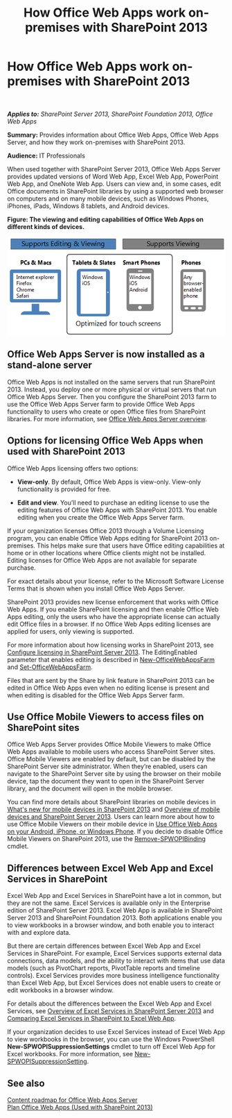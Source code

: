 ﻿---
title: How Office Web Apps work on-premises with SharePoint 2013
TOCTitle: Office Web Apps on-premises with SharePoint 2013
ms:assetid: 8480064e-14a4-4b46-ad6b-0c836b192af2
ms:mtpsurl: https://technet.microsoft.com/en-us/library/Ff431685(v=office.15)
ms:contentKeyID: 48409067
ms.date: 07/24/2014
mtps_version: v=office.15
---

# How Office Web Apps work on-premises with SharePoint 2013

 

_**Applies to:** SharePoint Server 2013, SharePoint Foundation 2013, Office Web Apps_


**Summary:** Provides information about Office Web Apps, Office Web Apps Server, and how they work on-premises with SharePoint 2013.

**Audience:** IT Professionals

When used together with SharePoint Server 2013, Office Web Apps Server provides updated versions of Word Web App, Excel Web App, PowerPoint Web App, and OneNote Web App. Users can view and, in some cases, edit Office documents in SharePoint libraries by using a supported web browser on computers and on many mobile devices, such as Windows Phones, iPhones, iPads, Windows 8 tablets, and Android devices.


**Figure: The viewing and editing capabilities of Office Web Apps on different kinds of devices.**

![A graphic that summarizes the viewing and editing capabilities of Office Web Apps on different kinds of devices. It highlights those that are optimized for touch screens.](images/Ff431685.8bf76669-f511-4e02-8ed3-d658e9e746f0(Office.15).gif "A graphic that summarizes the viewing and editing capabilities of Office Web Apps on different kinds of devices. It highlights those that are optimized for touch screens.")

## Office Web Apps Server is now installed as a stand-alone server

Office Web Apps is not installed on the same servers that run SharePoint 2013. Instead, you deploy one or more physical or virtual servers that run Office Web Apps Server. Then you configure the SharePoint 2013 farm to use the Office Web Apps Server farm to provide Office Web Apps functionality to users who create or open Office files from SharePoint libraries. For more information, see [Office Web Apps Server overview](office-web-apps-server-overview.md).

## Options for licensing Office Web Apps when used with SharePoint 2013

Office Web Apps licensing offers two options:

  - **View-only**. By default, Office Web Apps is view-only. View-only functionality is provided for free.

  - **Edit and view**. You’ll need to purchase an editing license to use the editing features of Office Web Apps with SharePoint 2013. You enable editing when you create the Office Web Apps Server farm.

If your organization licenses Office 2013 through a Volume Licensing program, you can enable Office Web Apps editing for SharePoint 2013 on-premises. This helps make sure that users have Office editing capabilities at home or in other locations where Office clients might not be installed. Editing licenses for Office Web Apps are not available for separate purchase.

For exact details about your license, refer to the Microsoft Software License Terms that is shown when you install Office Web Apps Server.

SharePoint 2013 provides new license enforcement that works with Office Web Apps. If you enable SharePoint licensing and then enable Office Web Apps editing, only the users who have the appropriate license can actually edit Office files in a browser. If no Office Web Apps editing licenses are applied for users, only viewing is supported.

For more information about how licensing works in SharePoint 2013, see [Configure licensing in SharePoint Server 2013](https://technet.microsoft.com/en-us/library/jj219627\(v=office.15\)). The EditingEnabled parameter that enables editing is described in [New-OfficeWebAppsFarm](new-officewebappsfarm.md) and [Set-OfficeWebAppsFarm](set-officewebappsfarm.md).

Files that are sent by the Share by link feature in SharePoint 2013 can be edited in Office Web Apps even when no editing license is present and when editing is disabled for the Office Web Apps Server farm.

## Use Office Mobile Viewers to access files on SharePoint sites

Office Web Apps Server provides Office Mobile Viewers to make Office Web Apps available to mobile users who access SharePoint Server sites. Office Mobile Viewers are enabled by default, but can be disabled by the SharePoint Server site administrator. When they’re enabled, users can navigate to the SharePoint Server site by using the browser on their mobile device, tap the document they want to open in the SharePoint Server library, and the document will open in the mobile browser.

You can find more details about SharePoint libraries on mobile devices in [What's new for mobile devices in SharePoint 2013](https://technet.microsoft.com/en-us/library/fp161352\(v=office.15\)) and [Overview of mobile devices and SharePoint Server 2013](https://technet.microsoft.com/en-us/library/fp161351\(v=office.15\)). Users can learn more about how to use Office Mobile Viewers on their mobile device in [Use Office Web Apps on your Android, iPhone, or Windows Phone](http://go.microsoft.com/fwlink/p/?linkid=271045). If you decide to disable Office Mobile Viewers on SharePoint 2013, use the [Remove-SPWOPIBinding](remove-spwopibinding.md) cmdlet.

## Differences between Excel Web App and Excel Services in SharePoint

Excel Web App and Excel Services in SharePoint have a lot in common, but they are not the same. Excel Services is available only in the Enterprise edition of SharePoint Server 2013. Excel Web App is available in SharePoint Server 2013 and SharePoint Foundation 2013. Both applications enable you to view workbooks in a browser window, and both enable you to interact with and explore data.

But there are certain differences between Excel Web App and Excel Services in SharePoint. For example, Excel Services supports external data connections, data models, and the ability to interact with items that use data models (such as PivotChart reports, PivotTable reports and timeline controls). Excel Services provides more business intelligence functionality than Excel Web App, but Excel Services does not enable users to create or edit workbooks in a browser window.

For details about the differences between the Excel Web App and Excel Services, see [Overview of Excel Services in SharePoint Server 2013](https://technet.microsoft.com/en-us/library/ee424405\(v=office.15\)) and [Comparing Excel Services in SharePoint to Excel Web App](http://go.microsoft.com/fwlink/p/?linkid=255460).

If your organization decides to use Excel Services instead of Excel Web App to view workbooks in the browser, you can use the Windows PowerShell **New-SPWOPISuppressionSettings** cmdlet to turn off Excel Web App for Excel workbooks. For more information, see [New-SPWOPISuppressionSetting](new-spwopisuppressionsetting.md).

## See also


[Content roadmap for Office Web Apps Server](content-roadmap-for-office-web-apps-server.md)  
[Plan Office Web Apps (Used with SharePoint 2013)](plan-office-web-apps-used-with-sharepoint-2013.md)  
  

[](plan-office-web-apps-used-with-sharepoint-2013.md)


